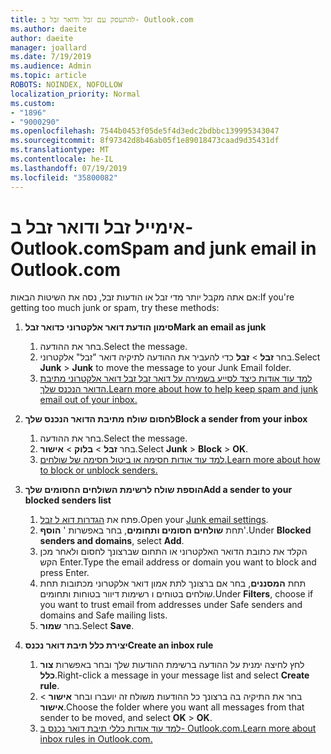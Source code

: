 ```yaml
---
title: להתעסק עם זבל ודואר זבל ב- Outlook.com
ms.author: daeite
author: daeite
manager: joallard
ms.date: 7/19/2019
ms.audience: Admin
ms.topic: article
ROBOTS: NOINDEX, NOFOLLOW
localization_priority: Normal
ms.custom:
- "1896"
- "9000290"
ms.openlocfilehash: 7544b0453f05de5f4d3edc2bdbbc139995343047
ms.sourcegitcommit: 8f97342d8b46ab05f1e89018473caad9d35431df
ms.translationtype: MT
ms.contentlocale: he-IL
ms.lasthandoff: 07/19/2019
ms.locfileid: "35800082"
---
```

# <a name="spam-and-junk-email-in-outlookcom"></a><span data-ttu-id="f25cf-102">אימייל זבל ודואר זבל ב- Outlook.com</span><span class="sxs-lookup"><span data-stu-id="f25cf-102">Spam and junk email in Outlook.com</span></span>

<span data-ttu-id="f25cf-103">אם אתה מקבל יותר מדי זבל או הודעות זבל, נסה את השיטות הבאות:</span><span class="sxs-lookup"><span data-stu-id="f25cf-103">If you're getting too much junk or spam, try these methods:</span></span>

1. <span data-ttu-id="f25cf-104">**סימון הודעת דואר אלקטרוני כדואר זבל**</span><span class="sxs-lookup"><span data-stu-id="f25cf-104">**Mark an email as junk**</span></span>
    1. <span data-ttu-id="f25cf-105">בחר את ההודעה.</span><span class="sxs-lookup"><span data-stu-id="f25cf-105">Select the message.</span></span>
    1. <span data-ttu-id="f25cf-106">בחר **זבל** > **זבל** כדי להעביר את ההודעה לתיקיה דואר "זבל" אלקטרוני.</span><span class="sxs-lookup"><span data-stu-id="f25cf-106">Select **Junk** > **Junk** to move the message to your Junk Email folder.</span></span>
    1. [<span data-ttu-id="f25cf-107">למד עוד אודות כיצד לסייע בשמירה על דואר זבל זבל דואר אלקטרוני מתיבת הדואר הנכנס שלך.</span><span class="sxs-lookup"><span data-stu-id="f25cf-107">Learn more about how to help keep spam and junk email out of your inbox.</span></span>](https://support.office.com/article/a3ece97b-82f8-4a5e-9ac3-e92fa6427ae4?wt.mc_id=Office_Outlook_com_Alchemy)

1. <span data-ttu-id="f25cf-108">**לחסום שולח מתיבת הדואר הנכנס שלך**</span><span class="sxs-lookup"><span data-stu-id="f25cf-108">**Block a sender from your inbox**</span></span>
    1. <span data-ttu-id="f25cf-109">בחר את ההודעה.</span><span class="sxs-lookup"><span data-stu-id="f25cf-109">Select the message.</span></span>
    1. <span data-ttu-id="f25cf-110">בחר **זבל** > **בלוק** > **אישור**.</span><span class="sxs-lookup"><span data-stu-id="f25cf-110">Select **Junk** > **Block** > **OK**.</span></span>
    1. [<span data-ttu-id="f25cf-111">למד עוד אודות חסימה או ביטול חסימה של שולחים.</span><span class="sxs-lookup"><span data-stu-id="f25cf-111">Learn more about how to block or unblock senders.</span></span>](https://support.office.com/article/afba1c94-77bb-4f50-8b85-057cf52f4d5e?wt.mc_id=Office_Outlook_com_Alchemy)

1. <span data-ttu-id="f25cf-112">**הוספת שולח לרשימת השולחים החסומים שלך**</span><span class="sxs-lookup"><span data-stu-id="f25cf-112">**Add a sender to your blocked senders list**</span></span>
    1. <span data-ttu-id="f25cf-113">פתח את [הגדרות דוא ל זבל](https://outlook.live.com/mail/options/mail/junkEmail/blockedSendersAndDomainsV2).</span><span class="sxs-lookup"><span data-stu-id="f25cf-113">Open your [Junk email settings](https://outlook.live.com/mail/options/mail/junkEmail/blockedSendersAndDomainsV2).</span></span>
    1. <span data-ttu-id="f25cf-114">תחת **שולחים חסומים ותחומים**, בחר באפשרות ' **הוסף**'.</span><span class="sxs-lookup"><span data-stu-id="f25cf-114">Under **Blocked senders and domains**, select **Add**.</span></span>
    1. <span data-ttu-id="f25cf-115">הקלד את כתובת הדואר האלקטרוני או התחום שברצונך לחסום ולאחר מכן הקש Enter.</span><span class="sxs-lookup"><span data-stu-id="f25cf-115">Type the email address or domain you want to block and press Enter.</span></span>
    1. <span data-ttu-id="f25cf-116">תחת **המסננים**, בחר אם ברצונך לתת אמון דואר אלקטרוני מכתובות תחת שולחים בטוחים ו רשימות דיוור בטוחות ותחומים.</span><span class="sxs-lookup"><span data-stu-id="f25cf-116">Under **Filters**, choose if you want to trust email from addresses under Safe senders and domains and Safe mailing lists.</span></span>
    1. <span data-ttu-id="f25cf-117">בחר **שמור**.</span><span class="sxs-lookup"><span data-stu-id="f25cf-117">Select **Save**.</span></span>

1. <span data-ttu-id="f25cf-118">**יצירת כלל תיבת דואר נכנס**</span><span class="sxs-lookup"><span data-stu-id="f25cf-118">**Create an inbox rule**</span></span>
    1. <span data-ttu-id="f25cf-119">לחץ לחיצה ימנית על ההודעה ברשימת ההודעות שלך ובחר באפשרות **צור כלל**.</span><span class="sxs-lookup"><span data-stu-id="f25cf-119">Right-click a message in your message list and select **Create rule**.</span></span>
    1. <span data-ttu-id="f25cf-120">בחר את התיקיה בה ברצונך כל ההודעות משולח זה יועברו ובחר **אישור** > **אישור**.</span><span class="sxs-lookup"><span data-stu-id="f25cf-120">Choose the folder where you want all messages from that sender to be moved, and select **OK** > **OK**.</span></span>
    1. [<span data-ttu-id="f25cf-121">למד עוד אודות כללי תיבת דואר נכנס ב- Outlook.com.</span><span class="sxs-lookup"><span data-stu-id="f25cf-121">Learn more about inbox rules in Outlook.com.</span></span>](https://support.office.com/article/4b094371-a5d7-49bd-8b1b-4e4896a7cc5d?wt.mc_id=Office_Outlook_com_Alchemy)